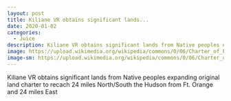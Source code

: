 ```yaml
---
layout: post
title: Kiliane VR obtains significant lands...
date: 2020-01-02
categories: 
  - Juice
description: Kiliane VR obtains significant lands from Native peoples expanding original land charter to recach 24 miles North/South the Hudson from Ft. Orange and 24 miles East
image: https://upload.wikimedia.org/wikipedia/commons/0/06/Charter_of_Freedoms_and_Exemptions.png
image-sm: https://upload.wikimedia.org/wikipedia/commons/0/06/Charter_of_Freedoms_and_Exemptions.png
---
```

Kiliane VR obtains significant lands from Native peoples expanding original land charter to recach 24 miles North/South the Hudson from Ft. Orange and 24 miles East